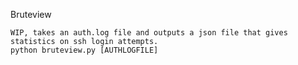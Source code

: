 Bruteview

	WIP, takes an auth.log file and outputs a json file that gives statistics on ssh login attempts.
	python bruteview.py [AUTHLOGFILE]